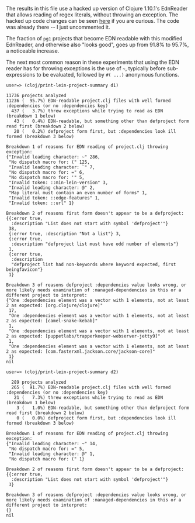 The results in this file use a hacked up version of Clojure 1.10.1's
EdnReader that allows reading of regex literals, without throwing an
exception.  The hacked up code changes can be seen
[here](https://github.com/jafingerhut/clojure/tree/hack-edn-read-to-read-regex-literals)
if you are curious.  The code was already there -- I just uncommented
it.

The fraction of `pg1` projects that become EDN readable with this
modified EdnReader, and otherwise also "looks good", goes up from
91.8% to 95.7%, a noticeable increase.

The next most common reason in these experiments that using the EDN
reader has for throwing exceptions is the use of `~`, typically before
sub-expressions to be evaluated, followed by `#( ...)` anonymous
functions.

```
user=> (cloj/print-lein-project-summary d1)

11736 projects analyzed
11236 (  95.7%) EDN-readable project.clj files with well formed :dependencies (or no :dependencies key)
  437 (   3.7%) threw exceptions while trying to read as EDN (breakdown 1 below)
   43 (   0.4%) EDN-readable, but something other than defproject form read first (breakdown 2 below)
   20 (   0.2%) defproject form first, but :dependencies look ill formed (breakdown 3 below)

Breakdown 1 of reasons for EDN reading of project.clj throwing exception:
{"Invalid leading character: ~" 286,
 "No dispatch macro for: (" 125,
 "Invalid leading character: `" 7,
 "No dispatch macro for: =" 6,
 "No dispatch macro for: '" 5,
 "Invalid token: ::min-lein-version" 3,
 "Invalid leading character: @" 2,
 "Map literal must contain an even number of forms" 1,
 "Invalid token: ::edge-features" 1,
 "Invalid token: ::url" 1}

Breakdown 2 of reasons first form doesn't appear to be a defproject:
{{:error true,
  :description "List does not start with symbol 'defproject'"}
 38,
 {:error true, :description "Not a list"} 3,
 {:error true,
  :description "defproject list must have odd number of elements"}
 1,
 {:error true,
  :description
  "defproject list had non-keywords where keyword expected, first beingfavicon"}
 1}

Breakdown 3 of reasons defproject :dependencies value looks wrong, or more likely needs examination of :managed-dependencies in this or a different project to interpret:
{"One :dependencies element was a vector with 1 elements, not at least 2 as expected: [org.clojure/clojure]"
 17,
 "One :dependencies element was a vector with 1 elements, not at least 2 as expected: [camel-snake-kebab]"
 1,
 "One :dependencies element was a vector with 1 elements, not at least 2 as expected: [puppetlabs/trapperkeeper-webserver-jetty9]"
 1,
 "One :dependencies element was a vector with 1 elements, not at least 2 as expected: [com.fasterxml.jackson.core/jackson-core]"
 1}
nil

user=> (cloj/print-lein-project-summary d2)

  289 projects analyzed
  265 (  91.7%) EDN-readable project.clj files with well formed :dependencies (or no :dependencies key)
   21 (   7.3%) threw exceptions while trying to read as EDN (breakdown 1 below)
    3 (   1.0%) EDN-readable, but something other than defproject form read first (breakdown 2 below)
    0 (   0.0%) defproject form first, but :dependencies look ill formed (breakdown 3 below)

Breakdown 1 of reasons for EDN reading of project.clj throwing exception:
{"Invalid leading character: ~" 14,
 "No dispatch macro for: =" 5,
 "Invalid leading character: @" 1,
 "No dispatch macro for: (" 1}

Breakdown 2 of reasons first form doesn't appear to be a defproject:
{{:error true,
  :description "List does not start with symbol 'defproject'"}
 3}

Breakdown 3 of reasons defproject :dependencies value looks wrong, or more likely needs examination of :managed-dependencies in this or a different project to interpret:
{}
nil
```
